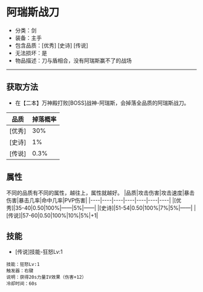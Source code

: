 # 阿瑞斯战刀
* 分类：剑
* 装备：主手
* 包含品质：[优秀] [史诗] [传说]
* 无法损坏：是
* 物品描述：刀与盾相合，没有阿瑞斯赢不了的战场
---
## 获取方法
* 在【二本】万神殿打败[BOSS]战神-阿瑞斯，会掉落全品质的阿瑞斯战刀。

|品质|掉落概率|
|----|----|
|[优秀]|30%|
|[史诗]|1%|
|[传说]|0.3%|
## 属性
不同的品质有不同的属性，越往上，属性就越好。
|品质|攻击伤害|攻击速度|暴击伤害|暴击几率|命中几率|PVP伤害|
|----|----|----|----|----|----|----|
|[优秀]|35-40|0.50|100%|——|5%|——|
|[史诗]|51-54|0.50|100%|7%|5%|——|
|[传说]|57-60|0.50|100%|10%|5%|+1|
## 技能
* [传说]技能-狂怒Lv:1
```
技能：狂怒Lv:1
触发器：右键
说明：获得20s力量IV效果（伤害+12）
冷却时间：60s
```
